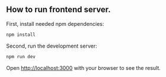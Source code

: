 ## How to run frontend server.

First, install needed npm  dependencies:
```bash
npm install
```

Second, run the development server:
```bash
npm run dev
```

Open [http://localhost:3000](http://localhost:3000) with your browser to see the result.
